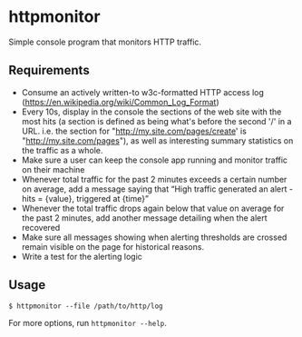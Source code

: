# httpmonitor

Simple console program that monitors HTTP traffic.

## Requirements

- Consume an actively written-to w3c-formatted HTTP access log (https://en.wikipedia.org/wiki/Common_Log_Format)
- Every 10s, display in the console the sections of the web site with the most hits (a section is defined as being what's before the second '/' in a URL. i.e. the section for "http://my.site.com/pages/create' is "http://my.site.com/pages"), as well as interesting summary statistics on the traffic as a whole.
- Make sure a user can keep the console app running and monitor traffic on their machine
- Whenever total traffic for the past 2 minutes exceeds a certain number on average, add a message saying that “High traffic generated an alert - hits = {value}, triggered at {time}”
- Whenever the total traffic drops again below that value on average for the past 2 minutes, add another message detailing when the alert recovered
- Make sure all messages showing when alerting thresholds are crossed remain visible on the page for historical reasons.
- Write a test for the alerting logic

## Usage

```
$ httpmonitor --file /path/to/http/log
```

For more options, run `httpmonitor --help`.
